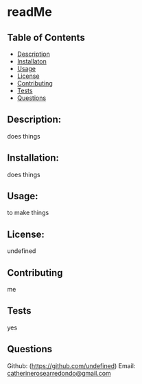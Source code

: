 # readMe

  
  ## Table of Contents

  * [Description](#description)
  * [Installaton](#installation)
  * [Usage](#usage)
  * [License](#license)
  * [Contributing](#contributing)
  * [Tests](#tests)
  * [Questions](#questions)

  ## Description:
  does things

  ## Installation:
  does things

  ## Usage:
  to make things

  ## License:
  undefined

  ## Contributing
  me

  ## Tests
  yes

  ## Questions
 Github: (https://github.com/undefined)
 Email: catherinerosearredondo@gmail.com

